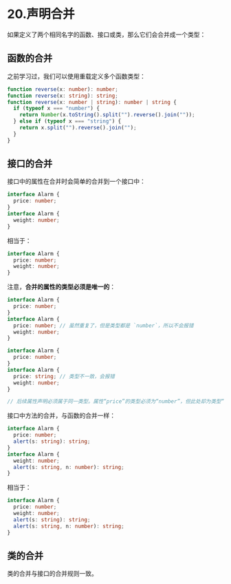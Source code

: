 # 20.声明合并

如果定义了两个相同名字的函数、接口或类，那么它们会合并成一个类型：

## 函数的合并

之前学习过，我们可以使用重载定义多个函数类型：

```ts
function reverse(x: number): number;
function reverse(x: string): string;
function reverse(x: number | string): number | string {
  if (typeof x === "number") {
    return Number(x.toString().split("").reverse().join(""));
  } else if (typeof x === "string") {
    return x.split("").reverse().join("");
  }
}
```

## 接口的合并

接口中的属性在合并时会简单的合并到一个接口中：

```ts
interface Alarm {
  price: number;
}
interface Alarm {
  weight: number;
}
```

相当于：

```ts
interface Alarm {
  price: number;
  weight: number;
}
```

注意，**合并的属性的类型必须是唯一的**：

```ts
interface Alarm {
  price: number;
}
interface Alarm {
  price: number; // 虽然重复了，但是类型都是 `number`，所以不会报错
  weight: number;
}
```

```ts
interface Alarm {
  price: number;
}
interface Alarm {
  price: string; // 类型不一致，会报错
  weight: number;
}

// 后续属性声明必须属于同一类型。属性“price”的类型必须为“number”，但此处却为类型“string”。
```

接口中方法的合并，与函数的合并一样：

```ts
interface Alarm {
  price: number;
  alert(s: string): string;
}
interface Alarm {
  weight: number;
  alert(s: string, n: number): string;
}
```

相当于：

```ts
interface Alarm {
  price: number;
  weight: number;
  alert(s: string): string;
  alert(s: string, n: number): string;
}
```

## 类的合并

类的合并与接口的合并规则一致。
